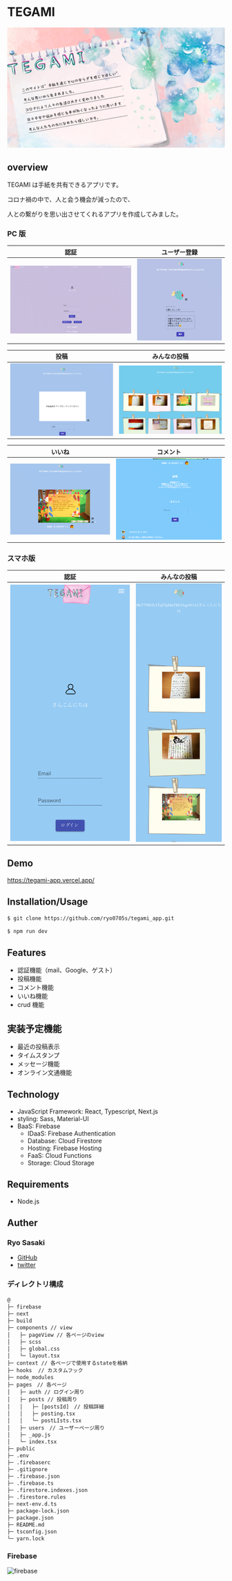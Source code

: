 # TEGAMI

![表紙](public/coverPage.png)

## overview

TEGAMI は手紙を共有できるアプリです。

コロナ禍の中で、人と会う機会が減ったので、

人との繋がりを思い出させてくれるアプリを作成してみました。

### PC 版

|                認証                |             ユーザー登録             |
| :--------------------------------: | :----------------------------------: |
| ![認証](public/authentication.png) | ![ユーザー情報](public/userInfo.png) |

|              投稿               |             みんなの投稿              |
| :-----------------------------: | :-----------------------------------: |
| ![新規投稿](public/newPost.png) | ![みんなの投稿](public/postLists.png) |

|               いいね               |              コメント              |
| :--------------------------------: | :--------------------------------: |
| ![いいね](public/likeFunction.png) | ![コメント](public/newComment.png) |

### スマホ版

|                   認証                   |                みんなの投稿                 |
| :--------------------------------------: | :-----------------------------------------: |
| ![認証](public/mobileAuthentication.png) | ![みんなの投稿](public/mobilePostLists.png) |

## Demo

https://tegami-app.vercel.app/

## Installation/Usage

```
$ git clone https://github.com/ryo0705s/tegami_app.git
```

```
$ npm run dev
```

## Features

- 認証機能（mail、Google、ゲスト）
- 投稿機能
- コメント機能
- いいね機能
- crud 機能

## 実装予定機能

- 最近の投稿表示
- タイムスタンプ
- メッセージ機能
- オンライン文通機能

## Technology

- JavaScript Framework: React, Typescript, Next.js
- styling: Sass, Material-UI
- BaaS: Firebase
  - IDaaS: Firebase Authentication
  - Database: Cloud Firestore
  - Hosting: Firebase Hosting
  - FaaS: Cloud Functions
  - Storage: Cloud Storage

## Requirements

- Node.js

## Auther

### Ryo Sasaki

- [GitHub](https://github.com/ryo0705s)
- [twitter](https://twitter.com/DwmGlory)

### ディレクトリ構成

```
@
├─ firebase
├─ next
├─ build
├─ components // view
│   ├─ pageView // 各ページのview
│   ├─ scss
│   ├─ global.css
│   └─ layout.tsx
├─ context // 各ページで使用するstateを格納
├─ hooks  // カスタムフック
├─ node_modules
├─ pages　// 各ページ
│   ├─ auth // ログイン周り
│   ├─ posts // 投稿周り
│   │   ├─ [postsId]　// 投稿詳細
│   │   ├─ posting.tsx
│   │   └─ postLIsts.tsx
│   ├─ users　// ユーザーページ周り
│   ├─ _app.js
│   └─ index.tsx
├─ public
├─ .env
├─ .firebaserc
├─ .gitignore
├─ .firebase.json
├─ .firebase.ts
├─ .firestore.indexes.json
├─ .firestore.rules
├─ next-env.d.ts
├─ package-lock.json
├─ package.json
├─ README.md
├─ tsconfig.json
└─ yarn.lock
```

### Firebase
![firebase](https://user-images.githubusercontent.com/76162690/144735642-9d2a73ee-18aa-4024-856a-d23d892641f4.png)
